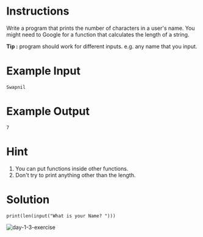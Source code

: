 # Instructions

Write a program that prints the number of characters in a user's name. You might need to Google for a function that calculates the length of a string. 


**Tip :** program should work for different inputs. e.g. any name that you input.

# Example Input

```
Swapnil
```

# Example Output

```
7
```
# Hint

1. You can put functions inside other functions.
2. Don't try to print anything other than the length.

# Solution
```
print(len(input("What is your Name? ")))
```
![day-1-3-exercise](day-1-3-exercise.gif)